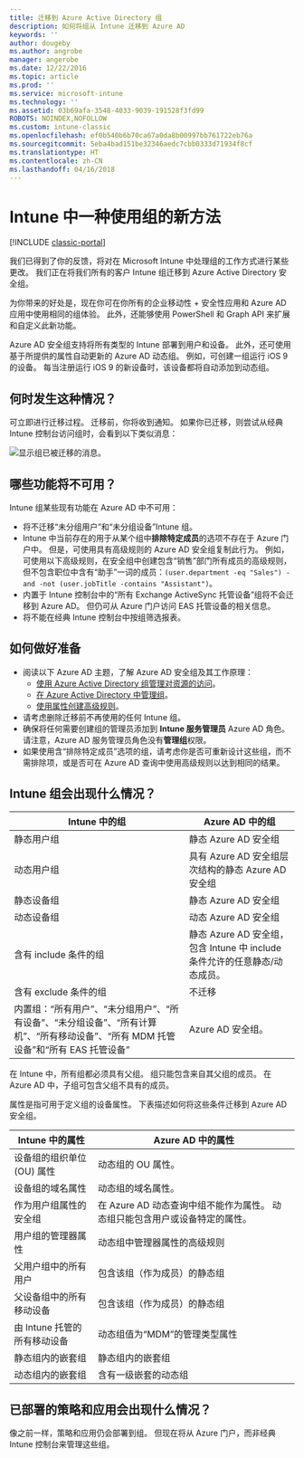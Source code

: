```yaml
---
title: 迁移到 Azure Active Directory 组
description: 如何将组从 Intune 迁移到 Azure AD
keywords: ''
author: dougeby
ms.author: angrobe
manager: angerobe
ms.date: 12/22/2016
ms.topic: article
ms.prod: ''
ms.service: microsoft-intune
ms.technology: ''
ms.assetid: 03b69afa-3548-4033-9039-191528f3fd99
ROBOTS: NOINDEX,NOFOLLOW
ms.custom: intune-classic
ms.openlocfilehash: ef0b540b6b70ca67a0da8b00997bb761722eb76a
ms.sourcegitcommit: 5eba4bad151be32346aedc7cbb0333d71934f8cf
ms.translationtype: HT
ms.contentlocale: zh-CN
ms.lasthandoff: 04/16/2018
---
```

# <a name="a-new-way-of-using-groups-in-intune"></a>Intune 中一种使用组的新方法

[!INCLUDE [classic-portal](../includes/classic-portal.md)]

我们已得到了你的反馈，将对在 Microsoft Intune 中处理组的工作方式进行某些更改。
我们正在将我们所有的客户 Intune 组迁移到 Azure Active Directory 安全组。

为你带来的好处是，现在你可在你所有的企业移动性 + 安全性应用和 Azure AD 应用中使用相同的组体验。 此外，还能够使用 PowerShell 和 Graph API 来扩展和自定义此新功能。

Azure AD 安全组支持将所有类型的 Intune 部署到用户和设备。 此外，还可使用基于所提供的属性自动更新的 Azure AD 动态组。 例如，可创建一组运行 iOS 9 的设备。 每当注册运行 iOS 9 的新设备时，该设备都将自动添加到动态组。

## <a name="when-is-this-happening"></a>何时发生这种情况？

可立即进行迁移过程。 迁移前，你将收到通知。
如果你已迁移，则尝试从经典 Intune 控制台访问组时，会看到以下类似消息：

![显示组已被迁移的消息。](http://i.imgur.com/72KRaXj.png)

## <a name="what-wont-be-available"></a>哪些功能将不可用？

Intune 组某些现有功能在 Azure AD 中不可用：

- 将不迁移“未分组用户”和“未分组设备”Intune 组。
- Intune 中当前存在的用于从某个组中**排除特定成员**的选项不存在于 Azure 门户中。 但是，可使用具有高级规则的 Azure AD 安全组复制此行为。 例如，可使用以下高级规则，在安全组中创建包含“销售”部门所有成员的高级规则，但不包含职位中含有“助手”一词的成员：`(user.department -eq "Sales") -and -not (user.jobTitle -contains "Assistant")`。
- 内置于 Intune 控制台中的“所有 Exchange ActiveSync 托管设备”组将不会迁移到 Azure AD。 但仍可从 Azure 门户访问 EAS 托管设备的相关信息。
- 将不能在经典 Intune 控制台中按组筛选报表。
<!--- - Custom group targeting of notification rules will not be available. ROB I took this out as I couldn't replicate the behavior. --->

## <a name="how-to-get-ready"></a>如何做好准备

- 阅读以下 Azure AD 主题，了解 Azure AD 安全组及其工作原理：
    -  [使用 Azure Active Directory 组管理对资源的访问](https://azure.microsoft.com/documentation/articles/active-directory-manage-groups/)。
    -  [在 Azure Active Directory 中管理组](https://azure.microsoft.com/documentation/articles/active-directory-accessmanagement-manage-groups/)。
    -  [使用属性创建高级规则](https://azure.microsoft.com/documentation/articles/active-directory-accessmanagement-groups-with-advanced-rules/)。
- 请考虑删除迁移前不再使用的任何 Intune 组。
-  确保将任何需要创建组的管理员添加到 **Intune 服务管理员** Azure AD 角色。 请注意，Azure AD 服务管理员角色没有**管理组**权限。
-  如果使用含“排除特定成员”选项的组，请考虑你是否可重新设计这些组，而不需排除项，或是否可在 Azure AD 查询中使用高级规则以达到相同的结果。


## <a name="what-happens-to-intune-groups"></a>Intune 组会出现什么情况？

| Intune 中的组|Azure AD 中的组|
|-----------------------------------------------------------------------|-------------------------------------------------------------|
|静态用户组|静态 Azure AD 安全组|
|动态用户组|具有 Azure AD 安全组层次结构的静态 Azure AD 安全组|
|静态设备组|静态 Azure AD 安全组|
|动态设备组|动态 Azure AD 安全组|
|含有 include 条件的组|静态 Azure AD 安全组，包含 Intune 中 include 条件允许的任意静态/动态成员。|
|含有 exclude 条件的组|不迁移|
|内置组：“所有用户”、“未分组用户”、“所有设备”、“未分组设备”、“所有计算机”、“所有移动设备”、“所有 MDM 托管设备”和“所有 EAS 托管设备”|Azure AD 安全组。|

在 Intune 中，所有组都必须具有父组。 组只能包含来自其父组的成员。 在 Azure AD 中，子组可包含父组不具有的成员。

属性是指可用于定义组的设备属性。 下表描述如何将这些条件迁移到 Azure AD 安全组。

| Intune 中的属性|Azure AD 中的属性|
|-----------------------------------------------------------------------|-------------------------------------------------------------|
|设备组的组织单位 (OU) 属性|动态组的 OU 属性。|
|设备组的域名属性|动态组的域名属性。|
|作为用户组属性的安全组|在 Azure AD 动态查询中组不能作为属性。 动态组只能包含用户或设备特定的属性。|
|用户组的管理器属性|动态组中管理器属性的高级规则|
|父用户组中的所有用户|包含该组（作为成员）的静态组|
|父设备组中的所有移动设备|包含该组（作为成员）的静态组|
|由 Intune 托管的所有移动设备|动态组值为“MDM”的管理类型属性|
|静态组内的嵌套组 |静态组内的嵌套组|
|动态组内的嵌套组|含有一级嵌套的动态组|

## <a name="what-happens-to-policies-and-apps-youve-already-deployed"></a>已部署的策略和应用会出现什么情况？

像之前一样，策略和应用仍会部署到组。 但现在将从 Azure 门户，而非经典 Intune 控制台来管理这些组。
 

